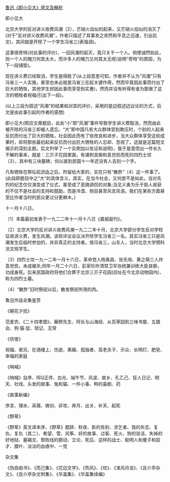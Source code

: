 [鲁迅《即小见大》原文及解析](https://www.vrrw.net/wx/6642.html)

即小见大

北京大学的反对讲义收费风潮〔2〕，芒硝火焰似的起来，又芒硝火焰似的消灭了(对于“反对讲义收费风潮”，作者只描述了其事发之突然和平息之迅速，引出后文)，其间就是开除了一个学生冯省三(表强调)。

这事很奇特(对此事的评价)，一回风潮的起灭，竟只关于一个人。倘使诚然如此，则一个人的魄力何其太大，而许多人的魄力又何其太无呢(说明“奇特”的原因，为下一段铺垫)。

现在讲义费已经取消，学生是得胜了(从上段意思可知，作者并不认为“风潮”只有冯省三一人实施，甚至也未必就是冯省三在起关键作用，然而毕竟因此事而付出了巨大的牺牲，其他学生却因此事而享受到实惠)，然而并没有听得有谁为那做了这次的牺牲者祝福(引出下一段)。

(以上三段为叙述“风潮”的结果和对其的评价，采用的是边叙述边议论的方式，后文是由此事引起的作者的感想)



即小见大(照应文章题目，此处“小”即“风潮”事件导致学生讲义费取消，然而由此被开除的冯省三却被人遗忘。“大”即中国凡有大众群体受到欺压时，个别的人起来反抗而付出了巨大的牺牲，社会因此而有了些改良和进步，当大众群体享受这些成果时，却将那些最初起来反抗而付出巨大牺牲的人忘却、忽视了。这就是这篇短文揭示的深刻主题。后文列举了一个实例加以佐证和说明)，我于是竟悟出一件长久不解的事来，就是：三贝子花园里面，有谋刺良弼和袁世凯而死的四烈士坟〔3〕，其中有三块墓碑，何以直到民国十一年还没有人去刻一个字。

凡有牺牲在祭坛前沥血之后，所留给大家的，实在只有“散胙”〔4〕这一件事了。(此段即题目中之“大”的具体含义。其实，在当今社会，又何尝不是如此，当对先烈的纪念仅仅演变成了仪式，甚至成了恶搞调侃的对象;当见义勇为乐于助人收获的不仅不是社会的支持和鼓励，而是冷漠、侧目甚至风言风语，我们在某些方面甚至比作者当时的民众更过分更麻木。)

十一月十八日。

〔1〕本篇最初发表于一九二二年十一月十八日《晨报副刊》。

〔2〕北京大学的反对讲义收费风潮一九二二年十月，北京大学部分学生反对学校征收讲义费，发生风潮。该校评议会议决开除学生冯省三一名。其实冯省三只是风潮发生后临时参加的，并非真正的主持者。按冯省三，山东人，当时北京大学预科法文班学生。

〔3〕四烈士坟一九一二年一月十六日，革命党人杨禹昌、张先培、黄之萌三人炸袁世凯，未成被杀;同年一月二十六日，彭家珍炸清禁卫军协统兼训练大臣良弼，功成身死。后来民国政府将他们合葬于北京三贝子花园(旧址在今北京动物园内)，称为四烈士墓。

〔4〕“散胙”旧时祭祀以后，散发祭祀所用的肉。

鲁迅作品全集鉴赏

《朝花夕拾》

范爱农、《二十四孝图》、藤野先生、阿长与山海经、从百草园到三味书屋、五猖会、狗·猫·鼠、琐记、无常

《仿徨》

祝福、弟兄、在酒楼上、伤逝、离婚、孤独者、高老夫子、示众、长明灯、肥皂、幸福的家庭

《呐喊》

《呐喊》自序、阿Q正传、白光、端午节、风波、故乡、孔乙己、狂人日记、明天、社戏、头发的故事、兔和猫、一件小事、鸭的喜剧、药

《故事新编》

序言、理水、采薇、铸剑、非攻、奔月、出关、补天、起死

《野草》

《野草》英文译本序、《野草》题辞、秋夜、影的告别、求乞者、我的失恋、复仇、复仇〔其二〕、希望、雪、风筝、好的故事、过客、死火、狗的驳诘、失掉的好地狱、墓碣文、颓败线的颤动、立论、死后、这样的战士、聪明人和傻子和奴才、腊叶、淡淡的血痕中、一觉

杂文集

《伪自由书》、《而己集》、《花边文学》、《热风》、《坟》、《准风月谈》、《且介亭杂文》、《且介亭杂文附集》、《华盖集》、《华盖集续编》

